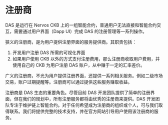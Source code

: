 # 注册商

DAS 是运行在 Nervos CKB 上的一组智能合约，普通用户无法直接和智能合约交互，需要通过用户界面（Dapp UI）完成 DAS 的注册管理等一系列操作。



狭义的注册商，是为用户提供注册界面的服务提供商。其职责包括：

1. 开发用户注册 DAS 所需的可视化界面
2. 如果用户使用 CKB 以外的方式支付注册费用，那么注册商收取用户费用，并使用自己的 CKB 为用户注册 DAS 账户，从中赚于一定的汇率差价。

广义的注册商，不光为用户提供注册界面，还提供一系列相关服务。例如二级市场交易，账户过期提醒等。注册商可以通过提供这些服务赚取收益。



注册商是 DAS 生态的重要角色。尽管目前 DAS 开发团队提供了简单的注册界面，但在我们的规划中，所有注册服务都将由优秀的注册商来提供。DAS 开发团队专注于维护链上智能合约。对于任何希望成为注册商的组织或个人，可与我们取得联系。我们将提供完整的技术支持，并在官方网站引导用户使用该注册商的服务。